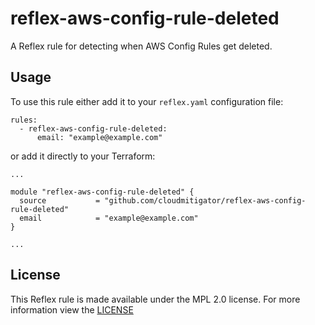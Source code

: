 # reflex-aws-config-rule-deleted
A Reflex rule for detecting when AWS Config Rules get deleted.

## Usage
To use this rule either add it to your `reflex.yaml` configuration file:  
```
rules:
  - reflex-aws-config-rule-deleted:
      email: "example@example.com"
```

or add it directly to your Terraform:  
```
...

module "reflex-aws-config-rule-deleted" {
  source           = "github.com/cloudmitigator/reflex-aws-config-rule-deleted"
  email            = "example@example.com"
}

...
```

## License
This Reflex rule is made available under the MPL 2.0 license. For more information view the [LICENSE](https://github.com/cloudmitigator/reflex-aws-config-rule-deleted/blob/master/LICENSE)
